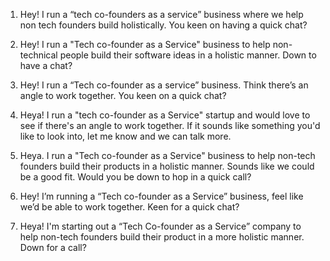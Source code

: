 1. Hey! I run a “tech co-founders as a service” business where we help non tech founders build holistically. You keen on having a quick chat? 

2. Hey! I run a "Tech co-founder as a Service" business to help non-technical people build their software ideas in a holistic manner. Down to have a chat? 

3. Hey! I run a “Tech co-founder as a service” business. Think there’s an angle to work together. You keen on a quick chat? 

4. Heya! I run a "tech co-founder as a Service" startup and would love to see if there's an angle to work together. If it sounds like something you'd like to look into, let me know and we can talk more. 

5. Heya. I run a "Tech co-founder as a Service" business to help non-tech founders build their products in a holistic manner. Sounds like we could be a good fit. Would you be down to hop in a quick call? 

6. Hey! I’m running a “Tech co-founder as a Service” business, feel like we’d be able to work together. Keen for a quick chat? 

7. Heya! I'm starting out a “Tech Co-founder as a Service” company to help non-tech founders build their product in a more holistic manner. Down for a call?
